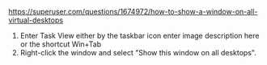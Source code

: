 https://superuser.com/questions/1674972/how-to-show-a-window-on-all-virtual-desktops

1) Enter Task View either by the taskbar icon enter image description here or the shortcut Win+Tab
2) Right-click the window and select "Show this window on all desktops".